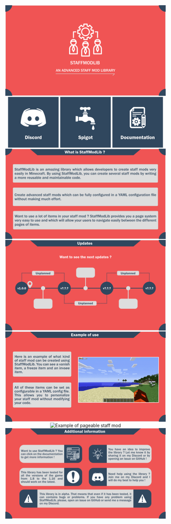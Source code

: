 <div align="center">
    <img src="pictures/logo.png" alt="StaffModLib logo">
    <div>
        <a href="https://discord.gg/UdBJvSY"><img src="pictures/discord_icon.png" alt="Discord link"></a>
        <a href=""><img src="pictures/spigot_icon.png" alt="Spigot link"></a>
        <a href="https://syrows-development.gitbook.io/staffmodlib/"><img src="pictures/documentation_icon.png" alt="Documentation link"></a>
    </div>
    <div><img src="pictures/presentation.png" alt="StaffModLib presentation"></div>
    <div><img src="pictures/updates.png" alt="StaffModLib old and next updates"></div>
    <div><img src="pictures/example_config_sm.gif" alt="Example of configurable staff mod"></div>
    <div><img src="pictures/example_pageable_sm.gif" alt="Example of pageable staff mod"></div>
    <div><img src="pictures/additional_information.png" alt="StaffModLib additional information"></div>
</div>